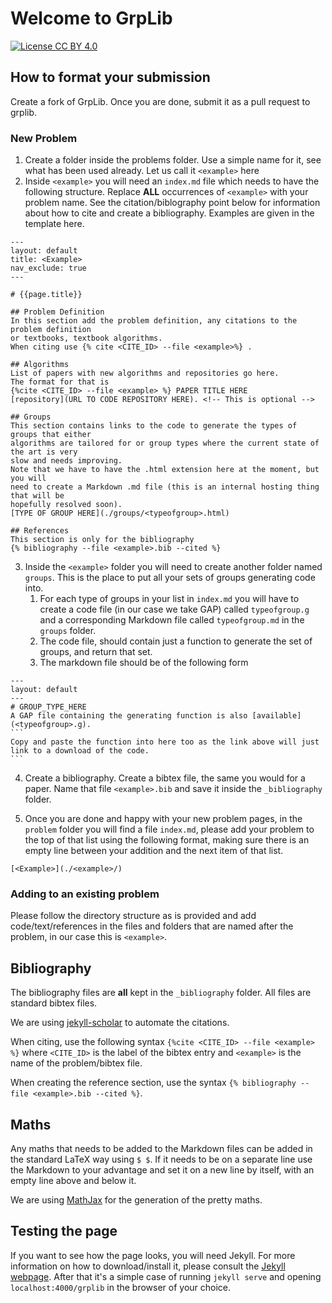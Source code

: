 # Welcome to GrpLib
[![License CC BY 4.0](https://img.shields.io/badge/license-CC%20BY%204.0-brightgreen.svg)](https://creativecommons.org/licenses/by/4.0)

## How to format your submission
Create a fork of GrpLib. Once you are done, submit it as a pull request to grplib.

### New Problem
1. Create a folder inside the problems folder. Use a simple name for it, see what has been used already. Let us call it `<example>` here 
2. Inside `<example>` you will need an `index.md` file which needs to have the following structure. Replace **ALL** occurrences of `<example>`
with your problem name. See the citation/biblography point below for information about how to cite and create a bibliography. Examples are given in the template here.
```
---
layout: default
title: <Example>
nav_exclude: true
---

# {{page.title}}

## Problem Definition
In this section add the problem definition, any citations to the problem definition 
or textbooks, textbook algorithms.
When citing use {% cite <CITE_ID> --file <example>%} .

## Algorithms
List of papers with new algorithms and repositories go here.
The format for that is
{%cite <CITE_ID> --file <example> %} PAPER TITLE HERE
[repository](URL TO CODE REPOSITORY HERE). <!-- This is optional -->

## Groups
This section contains links to the code to generate the types of groups that either 
algorithms are tailored for or group types where the current state of the art is very 
slow and needs improving. 
Note that we have to have the .html extension here at the moment, but you will 
need to create a Markdown .md file (this is an internal hosting thing that will be 
hopefully resolved soon).
[TYPE OF GROUP HERE](./groups/<typeofgroup>.html) 

## References
This section is only for the bibliography
{% bibliography --file <example>.bib --cited %}
``` 
3. Inside the `<example>` folder you will need to create another folder named `groups`. 
This is the place to put all your sets of groups generating code into.
    1. For each type of groups in your list in `index.md` you will have to create a code file (in our case we take GAP) called `typeofgroup.g` and a corresponding Markdown file called `typeofgroup.md` in the `groups` folder.
    2. The code file, should contain just a function to generate the set of groups, and return that set.
    3. The markdown file should be of the following form
`````
---
layout: default
---
# GROUP_TYPE_HERE
A GAP file containing the generating function is also [available](<typeofgroup>.g).
```
Copy and paste the function into here too as the link above will just link to a download of the code.
```
`````
4. Create a bibliography. Create a bibtex file, the same you would for a paper. Name that file `<example>.bib` and save it inside the `_bibliography` folder.

5. Once you are done and happy with your new problem pages, in the `problem` folder you will find a file `index.md`, please add your problem to the top of that list using the following format, making sure there is an empty line between your addition and the next item of that list.
```
[<Example>](./<example>/)
```

### Adding to an existing problem
Please follow the directory structure as is provided and add code/text/references in the files and folders that are named after the problem, in our case this is `<example>`.

## Bibliography
The bibliography files are **all** kept in the `_bibliography` folder. All files are standard bibtex files.

We are using [jekyll-scholar](https://github.com/inukshuk/jekyll-scholar) to automate the citations.

When citing, use the following syntax `{%cite <CITE_ID> --file <example> %}` where `<CITE_ID>` is the label of the bibtex entry and `<example>` is the name of the problem/bibtex file.

When creating the reference section, use the syntax `{% bibliography --file <example>.bib --cited %}`.

## Maths
Any maths that needs to be added to the Markdown files can be added in the standard LaTeX way using `$ $`. If it needs to be on a separate line use the Markdown to your advantage and set it on a new line by itself, with an empty line above and below it.

We are using [MathJax](https://www.mathjax.org) for the generation of the pretty maths.

## Testing the page
If you want to see how the page looks, you will need Jekyll. For more information on how to download/install it, please consult the [Jekyll webpage](https://jekyllrb.com).
After that it's a simple case of running `jekyll serve` and opening `localhost:4000/grplib` in the browser of your choice.

